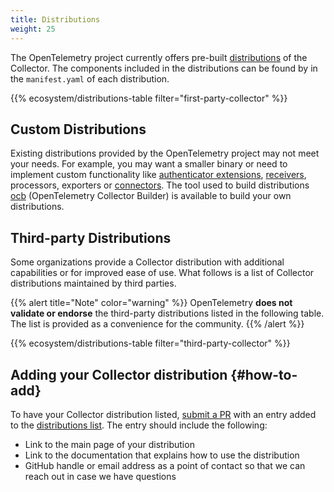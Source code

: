 ```yaml
---
title: Distributions
weight: 25
---
```


The OpenTelemetry project currently offers pre-built [distributions][] of the
Collector. The components included in the distributions can be found by in the
`manifest.yaml` of each distribution.

[distributions]:
  https://github.com/open-telemetry/opentelemetry-collector-releases/tree/main/distributions

{{% ecosystem/distributions-table filter="first-party-collector" %}}

## Custom Distributions

Existing distributions provided by the OpenTelemetry project may not meet your
needs. For example, you may want a smaller binary or need to implement custom
functionality like
[authenticator extensions](../building/authenticator-extension),
[receivers](../building/receiver), processors, exporters or
[connectors](../building/connector). The tool used to build distributions
[ocb](../custom-collector) (OpenTelemetry Collector Builder) is available to
build your own distributions.

## Third-party Distributions

Some organizations provide a Collector distribution with additional capabilities
or for improved ease of use. What follows is a list of Collector distributions
maintained by third parties.

{{% alert title="Note" color="warning" %}} OpenTelemetry **does not validate or
endorse** the third-party distributions listed in the following table. The list
is provided as a convenience for the community. {{% /alert %}}

{{% ecosystem/distributions-table filter="third-party-collector" %}}

## Adding your Collector distribution {#how-to-add}

To have your Collector distribution listed, [submit a PR][] with an entry added to
the [distributions list][]. The entry should include the following:

- Link to the main page of your distribution
- Link to the documentation that explains how to use the distribution
- GitHub handle or email address as a point of contact so that we can reach out
  in case we have questions

[submit a PR]: /docs/contributing/pull-requests/
[distributions list]:
  https://github.com/open-telemetry/opentelemetry.io/tree/main/data/ecosystem/distributions.yaml
